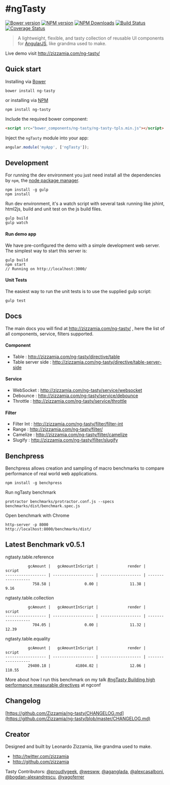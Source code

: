 # #ngTasty 
[![Bower version](https://badge.fury.io/bo/ng-tasty.svg)](https://github.com/Zizzamia/bower-ng-tasty) [![NPM version](https://badge.fury.io/js/ng-tasty.svg)](https://www.npmjs.org/package/ng-tasty) [![NPM Downloads](http://img.shields.io/npm/dm/ng-tasty.svg)](https://www.npmjs.org/package/ng-tasty) [![Build Status](https://secure.travis-ci.org/Zizzamia/ng-tasty.svg)](https://travis-ci.org/Zizzamia/ng-tasty) [![Coverage Status](https://coveralls.io/repos/Zizzamia/ng-tasty/badge.svg?branch=master)](https://coveralls.io/r/Zizzamia/ng-tasty?branch=master)
> A lightweight, flexible, and tasty collection of reusable UI components for [AngularJS](https://angularjs.org/), like grandma used to make.

Live demo visit http://zizzamia.com/ng-tasty/

## Quick start

Installing via [Bower](bower)
```
bower install ng-tasty
```
or installing via [NPM](npm)
```
npm install ng-tasty
```

Include the required bower component:
``` html
<script src="bower_components/ng-tasty/ng-tasty-tpls.min.js"></script>
```

Inject the `ngTasty` module into your app:
``` JavaScript
angular.module('myApp', ['ngTasty']);
```


## Development
For running the dev environment you just need install
all the dependencies by `npm`, the [node package manager][npm-site]. 

```
npm install -g gulp
npm install
```

Run dev environment, it's a watch script with several task running
like jshint, html2js, build and unit test on the js build files.
```
gulp build
gulp watch
```

#### Run demo app

We have pre-configured the demo with a simple development web server.  
The simplest way to start this server is:

```
gulp build
npm start
// Running on http://localhost:3000/
```

#### Unit Tests

The easiest way to run the unit tests is to use the supplied gulp script:

```
gulp test
```

## Docs

The main docs you will find at http://zizzamia.com/ng-tasty/ , here the list of all components, service,
filters supported.

#### Component

- Table : http://zizzamia.com/ng-tasty/directive/table
- Table server side : http://zizzamia.com/ng-tasty/directive/table-server-side

#### Service

- WebSocket : http://zizzamia.com/ng-tasty/service/websocket
- Debounce : http://zizzamia.com/ng-tasty/service/debounce
- Throttle : http://zizzamia.com/ng-tasty/service/throttle

#### Filter

- Filter Int : http://zizzamia.com/ng-tasty/filter/filter-int
- Range : http://zizzamia.com/ng-tasty/filter/
- Camelize : http://zizzamia.com/ng-tasty/filter/camelize
- Slugify : http://zizzamia.com/ng-tasty/filter/slugify


## Benchpress
Benchpress allows creation and sampling of macro benchmarks to compare performance of real world web applications.
```
npm install -g benchpress
```

Run ngTasty benchmark
```
protractor benchmarks/protractor.conf.js --specs benchmarks/dist/benchmark.spec.js
```

Open benchmark with Chrome
```
http-server -p 8000
http://localhost:8000/benchmarks/dist/
```

## Latest Benchmark v0.5.1

ngtasty.table.reference
```
          gcAmount |   gcAmountInScript |             render |             script
------------------ | ------------------ | ------------------ | ------------------
            758.58 |               0.00 |              11.38 |               9.16
```
ngtasty.table.collection
```
          gcAmount |   gcAmountInScript |             render |             script
------------------ | ------------------ | ------------------ | ------------------
            704.05 |               0.00 |              11.32 |              12.39
```
ngtasty.table.equality
```
          gcAmount |   gcAmountInScript |             render |             script
------------------ | ------------------ | ------------------ | ------------------
          29400.18 |           41804.02 |              12.06 |             110.55
```
More about how I run this benchmark on my talk [#ngTasty Building high performance measurable directives](https://www.youtube.com/watch?v=e6J_JZaIOAQ) at ngconf


## Changelog

[https://github.com/Zizzamia/ng-tasty/CHANGELOG.md](https://github.com/Zizzamia/ng-tasty/blob/master/CHANGELOG.md)


## Creator

Designed and built by Leonardo Zizzamia, like grandma used to make.

- <http://twitter.com/zizzamia>
- <http://github.com/zizzamia>

Tasty Contributors: [@proudlygeek](https://twitter.com/proudlygeek), [@wesww](https://twitter.com/w3sw), [@aganglada](https://twitter.com/aganglada), [@alexcasalboni](https://twitter.com/alex_casalboni), [@bogdan-alexandrescu](https://twitter.com/balx), [@yagoferrer](https://twitter.com/jsYago)

[bower]: https://github.com/Zizzamia/bower-ng-tasty
[bower-badge]: https://badge.fury.io/bo/ng-tasty.svg
[npm-site]: https://www.npmjs.org/
[npm]: https://www.npmjs.org/package/ng-tasty
[npm-badge]: https://badge.fury.io/js/ng-tasty.svg
[npm-downloads]: http://img.shields.io/npm/dm/ng-tasty.svg
[travis]: https://travis-ci.org/Zizzamia/ng-tasty
[travis-badge]: https://secure.travis-ci.org/Zizzamia/ng-tasty.svg
